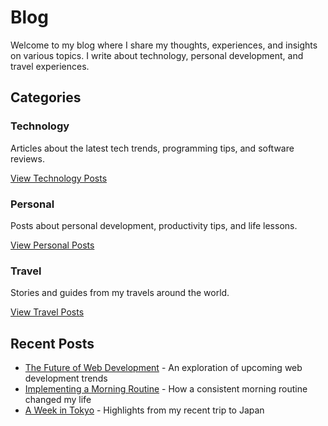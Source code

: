 # Blog

Welcome to my blog where I share my thoughts, experiences, and insights on various topics. I write about technology, personal development, and travel experiences.

## Categories

### Technology
Articles about the latest tech trends, programming tips, and software reviews.

[View Technology Posts](technology/post1.md)

### Personal
Posts about personal development, productivity tips, and life lessons.

[View Personal Posts](personal/post1.md)

### Travel
Stories and guides from my travels around the world.

[View Travel Posts](travel/post1.md)

## Recent Posts

- [The Future of Web Development](technology/post1.md) - An exploration of upcoming web development trends
- [Implementing a Morning Routine](personal/post1.md) - How a consistent morning routine changed my life
- [A Week in Tokyo](travel/post1.md) - Highlights from my recent trip to Japan 